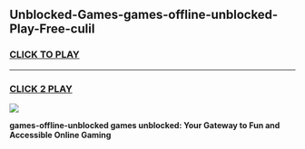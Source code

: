 
## Unblocked-Games-games-offline-unblocked-Play-Free-culil
<h3>
<a href="https://premium76.site?title=games-offline-unblocked&ref=20A">CLICK TO PLAY</a></h3>
<hr>

<h3>
<a href="https://premium76.site?title=games-offline-unblocked&ref=20A">CLICK 2 PLAY</a>
  
</h3>

<a href="https://premium76.site?title=games-offline-unblocked&ref=20A"><img src="https://clearcache.store/games.png"></a>


**games-offline-unblocked games unblocked: Your Gateway to Fun and Accessible Online Gaming**
